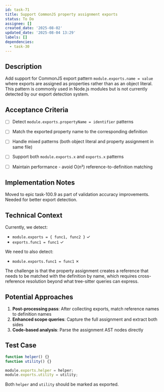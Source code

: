 ```yaml
---
id: task-71
title: Support CommonJS property assignment exports
status: To Do
assignee: []
created_date: '2025-08-02'
updated_date: '2025-08-04 13:29'
labels: []
dependencies:
  - task-30
---
```


## Description

Add support for CommonJS export pattern `module.exports.name = value` where exports are assigned as properties rather than as an object literal. This pattern is commonly used in Node.js modules but is not currently detected by our export detection system.

## Acceptance Criteria

- [ ] Detect `module.exports.propertyName = identifier` patterns
- [ ] Match the exported property name to the corresponding definition
- [ ] Handle mixed patterns (both object literal and property assignment in same file)
- [ ] Support both `module.exports.x` and `exports.x` patterns
- [ ] Maintain performance - avoid O(n²) reference-to-definition matching


## Implementation Notes

Moved to epic task-100.9 as part of validation accuracy improvements. Needed for better export detection.
## Technical Context

Currently, we detect:

- `module.exports = { func1, func2 }` ✓
- `exports.func1 = func1` ✓

We need to also detect:

- `module.exports.func1 = func1` ✗

The challenge is that the property assignment creates a reference that needs to be matched with the definition by name, which requires cross-reference resolution beyond what tree-sitter queries can express.

## Potential Approaches

1. **Post-processing pass**: After collecting exports, match reference names to definition names
2. **Enhanced scope queries**: Capture the full assignment and extract both sides
3. **Code-based analysis**: Parse the assignment AST nodes directly

## Test Case

```javascript
function helper() {}
function utility() {}

module.exports.helper = helper;
module.exports.utility = utility;
```

Both `helper` and `utility` should be marked as exported.
